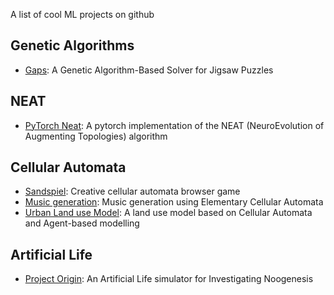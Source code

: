 A list of cool ML projects on github

## Genetic Algorithms
* [Gaps](https://github.com/nemanja-m/gaps): A Genetic Algorithm-Based Solver for Jigsaw Puzzles

## NEAT
* [PyTorch Neat](https://github.com/ddehueck/pytorch-neat): A pytorch implementation of the NEAT (NeuroEvolution of Augmenting Topologies) algorithm 

## Cellular Automata
* [Sandspiel](https://github.com/MaxBittker/sandspiel): Creative cellular automata browser game
* [Music generation](https://github.com/Sciguymjm/CellularAutomata): Music generation using Elementary Cellular Automata
* [Urban Land use Model](https://github.com/johanlahti/urban-lu-model): A land use model based on Cellular Automata and Agent-based modelling

## Artificial Life
* [Project Origin](https://github.com/kourgeorge/project-origin): An Artificial Life simulator for Investigating Noogenesis 
